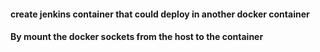 #### create jenkins container that could deploy in another docker container 

#### By mount the docker sockets from the host to the container
